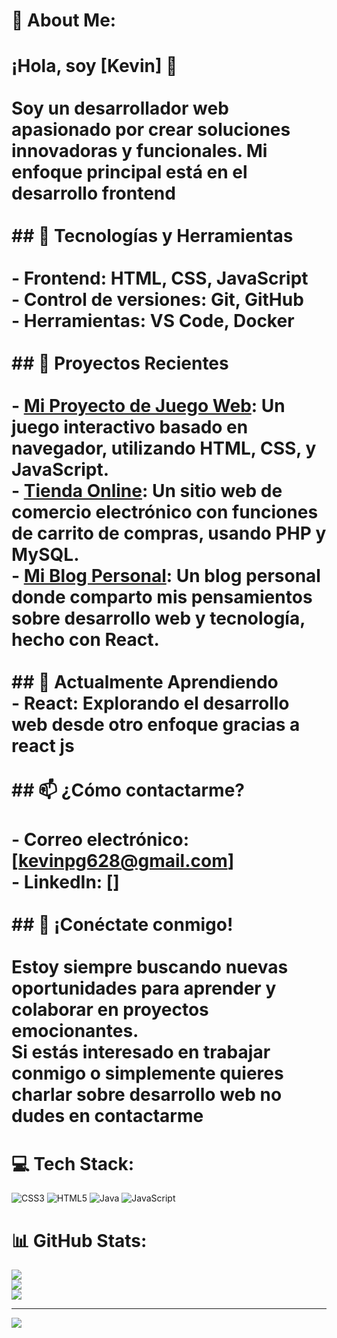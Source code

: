 # 💫 About Me:
# ¡Hola, soy [Kevin] 👋<br><br>Soy un **desarrollador web** apasionado por crear soluciones innovadoras y funcionales. Mi enfoque principal está en el desarrollo frontend <br><br>## 🔧 Tecnologías y Herramientas<br><br>- **Frontend**: HTML, CSS, JavaScript<br>- **Control de versiones**: Git, GitHub<br>- **Herramientas**: VS Code, Docker<br><br>## 🚀 Proyectos Recientes<br><br>- **[Mi Proyecto de Juego Web](enlace-a-tu-repositorio)**: Un juego interactivo basado en navegador, utilizando HTML, CSS, y JavaScript.<br>- **[Tienda Online](enlace-a-tu-repositorio)**: Un sitio web de comercio electrónico con funciones de carrito de compras, usando PHP y MySQL.<br>- **[Mi Blog Personal](enlace-a-tu-repositorio)**: Un blog personal donde comparto mis pensamientos sobre desarrollo web y tecnología, hecho con React.<br><br>## 🌱 Actualmente Aprendiendo<br>- **React**: Explorando el desarrollo web desde otro enfoque gracias a react js<br><br>## 📫 ¿Cómo contactarme?<br><br>- **Correo electrónico**: [kevinpg628@gmail.com]<br>- **LinkedIn**: []<br><br>## 💬 ¡Conéctate conmigo!<br><br>Estoy siempre buscando nuevas oportunidades para aprender y colaborar en proyectos emocionantes. <br>Si estás interesado en trabajar conmigo o simplemente quieres charlar sobre desarrollo web no dudes en contactarme<br>


# 💻 Tech Stack:
![CSS3](https://img.shields.io/badge/css3-%231572B6.svg?style=for-the-badge&logo=css3&logoColor=white) ![HTML5](https://img.shields.io/badge/html5-%23E34F26.svg?style=for-the-badge&logo=html5&logoColor=white) ![Java](https://img.shields.io/badge/java-%23ED8B00.svg?style=for-the-badge&logo=openjdk&logoColor=white) ![JavaScript](https://img.shields.io/badge/javascript-%23323330.svg?style=for-the-badge&logo=javascript&logoColor=%23F7DF1E)
# 📊 GitHub Stats:
![](https://github-readme-stats.vercel.app/api?username=taidess&theme=nightowl&hide_border=false&include_all_commits=false&count_private=false)<br/>
![](https://github-readme-streak-stats.herokuapp.com/?user=taidess&theme=nightowl&hide_border=false)<br/>
![](https://github-readme-stats.vercel.app/api/top-langs/?username=taidess&theme=nightowl&hide_border=false&include_all_commits=false&count_private=false&layout=compact)

---
[![](https://visitcount.itsvg.in/api?id=taidess&icon=0&color=0)](https://visitcount.itsvg.in)

<!-- Proudly created with GPRM ( https://gprm.itsvg.in ) -->
